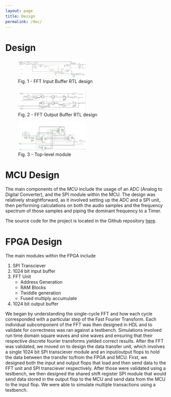 ```yaml
---
layout: page
title: Design
permalink: /doc/
---
```


# Design
<!-- Include images of the schematics for your system. They should follow best practices for schematic drawings with all parts and pins clearly labeled. You may draw your schematics either with a software tool or neatly by hand. -->


<figure>
<img src="./assets/img/fft_in_reg.png" alt="schematic" width="50%" />
<figcaption> Fig. 1 - FFT Input Buffer RTL design
</figure>
<figure>
<img src="./assets/img/fft_out_reg.png" alt="schematic" width="50%" />
<figcaption> Fig. 2 - FFT Output Buffer RTL design
</figure>

<figure>
<img src="./assets/img/top.png" alt="schematic" width="50%" />
<figcaption> Fig. 3 - Top-level module
</figure>


# MCU Design
The main components of the MCU include the usage of an ADC (Analog to Digital Converter), and the SPI module within the MCU. The design was relatively straightforward, as it involved setting up the ADC and a SPI unit, then performing calculations on both the audio samples and the frequency spectrum of those samples and piping the dominant frequency to a Timer.


The source code for the project is located in the Github repository [here](https://github.com/brianSimpkins/E155_Final/tree/main/src).

# FPGA Design
The main modules within the FPGA include
1. SPI Transciever
2. 1024 bit input buffer
3. FFT Unit
    * Address Generation
    * RAM Blocks
    * Twiddle generation
    * Fused multiply accumulate
4. 1024 bit output buffer

We began by understanding the single-cycle FFT and how each cycle corresponded with a particular step of the Fast Fourier Transform. Each individual subcomponent of the FFT was then designed in HDL and to validate for correctness was ran against a testbench. Simulations involved run time domain square waves and sine waves and ensuring that their respective discrete fourier transforms yielded correct results. After the FFT was validated, we moved on to design the data transfer unit, which involves a single 1024 bit SPI transciever module and an input/output flops to hold the data between the transfer to/from the FPGA and MCU. First, we designed both the input and output flops that load and then send data to the FFT unit and SPI transciever respectively. After those were validated using a testbench, we then designed the shared shift register SPI module that would send data stored in the output flop to the MCU and send data from the MCU to the input flop. We were able to simulate multiple transactions using a testbench.


